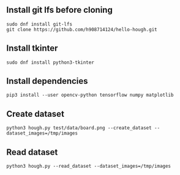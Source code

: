 ## Install git lfs before cloning

    sudo dnf install git-lfs
    git clone https://github.com/h908714124/hello-hough.git

## Install tkinter

    sudo dnf install python3-tkinter

## Install dependencies

    pip3 install --user opencv-python tensorflow numpy matplotlib

## Create dataset

    python3 hough.py test/data/board.png --create_dataset --dataset_images=/tmp/images

## Read dataset

    python3 hough.py --read_dataset --dataset_images=/tmp/images

